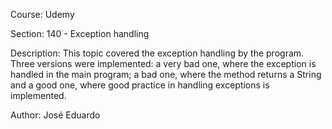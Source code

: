 Course: Udemy

Section: 140 - Exception handling

Description: This topic covered the exception handling by the program. Three versions were implemented: a very bad one, where the exception is handled in the main program; a bad one, where the method returns a String and a good one, where good practice in handling exceptions is implemented.

Author: José Eduardo

